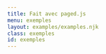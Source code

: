 ```yaml
---
title: Fait avec paged.js 
menu: exemples
layout: examples/examples.njk
class: exemples
id: exemples
---
```



